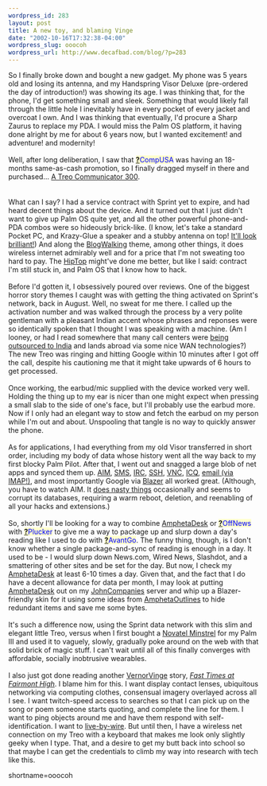```yaml
--- 
wordpress_id: 283
layout: post
title: A new toy, and blaming Vinge
date: "2002-10-16T17:32:38-04:00"
wordpress_slug: ooocoh
wordpress_url: http://www.decafbad.com/blog/?p=283
---
```

So I finally broke down and bought a new gadget.  My phone was 5 years old and losing its antenna, and my Handspring Visor Deluxe (pre-ordered the day of introduction!) was showing its age.  I was thinking that, for the phone, I'd get something small and sleek.  Something that would likely fall through the little hole I inevitably have in every pocket of every jacket and overcoat I own.  And I was thinking that eventually, I'd procure a Sharp Zaurus to replace my PDA.  I would miss the Palm OS platform, it having done alright by me for about 6 years now, but I wanted excitement! and adventure! and modernity!
<br /><br />
Well, after long deliberation, I saw that <span style='background : #FFFFCE;'><a href="http://www.decafbad.com/twiki/bin/edit/Main/CompUSA?topicparent=Main.FilterData"><b>?</b></a><font color="#0000FF">CompUSA</font></span> was having an 18-months same-as-cash promotion, so I finally dragged myself in there and purchased...  <a href="http://www1.sprintpcs.com/explore/PhonesAccessories/PhoneDetails.jsp?selectSkuId=treo300&amp;FOLDER%3C%3Efolder_id=2421&amp;CURRENT_USER%3C%3EATR_SCID=ECOMM&amp;CURRENT_USER%3C%3EATR_PCode=None&amp;CURRENT_USER%3C%3EATR_cartState=group&amp;bmUID=1034793472298">A Treo Communicator 300</a>.  
<br /><br />
What can I say?  I had a service contract with Sprint yet to expire, and had heard decent things about the device.  And it turned out that I just didn't want to give up Palm OS quite yet, and all the other powerful phone-and-PDA combos were so hideously brick-like.  (I know, let's take a standard Pocket PC, and Krazy-Glue a speaker and a stubby antenna on top!  <a href="http://wapsight.com/info/2002/10/10/110227.html">It'll look brilliant!</a>)  And along the <a href="http://www.decafbad.com/twiki/bin/view/Main/BlogWalking">BlogWalking</a> theme, among other things, it does wireless internet admirably well and for a price that I'm not sweating too hard to pay.  The <a href="http://www.decafbad.com/twiki/bin/view/Main/HipTop">HipTop</a> might've done me better, but like I said: contract I'm still stuck in, and Palm OS that I know how to hack.
<br /><br />
Before I'd gotten it, I obsessively poured over reviews.  One of the biggest horror story themes I caught was with getting the thing activated on Sprint's network, back in August.  Well, no sweat for me there.  I called up the activation number and was walked through the process by a very polite gentleman with a pleasant Indian accent whose phrases and reponses were so identically spoken that I thought I was speaking with a machine.  (Am I looney, or had I read somewhere that many call centers were <a href="http://www.outsource2india.com/why_india/articles/call_centers_india.asp">being outsourced to India</a> and lands abroad via some nice WAN technologies?)  The new Treo was ringing and hitting Google within 10 minutes after I got off the call, despite his cautioning me that it might take upwards of 6 hours to get processed.
<br /><br />
Once working, the earbud/mic supplied with the device worked very well.  Holding the thing up to my ear is nicer than one might expect when pressing a small slab to the side of one's face, but I'll probably use the earbud more.  Now if I only had an elegant way to stow and fetch the earbud on my person while I'm out and about.  Unspooling that tangle is no way to quickly answer the phone.
<br /><br />
As for applications, I had everything from my old Visor transferred in short order, including my body of data whose history went all the way back to my first blocky Palm Pilot.  After that, I went out and snagged a large blob of net apps and synced them up.  <a href="http://www.google.com/url?sa=U&amp;start=6&amp;q=http://www.aol.com/aim/aim4palm.html&amp;e=653">AIM</a>, <a href="http://www.pdaapps.com/TreoSmsApp/default.html">SMS</a>, <a href="http://www.google.com/url?sa=U&amp;start=2&amp;q=http://www.arthurian.nu/upirc/download.php3&amp;e=653">IRC</a>, <a href="http://www.google.com/url?sa=U&amp;start=1&amp;q=http://online.offshore.com.ai/~iang/TGssh/&amp;e=653">SSH</a>, <a href="http://www.google.com/url?sa=U&amp;start=1&amp;q=http://www.wind-junkie.de/PalmVNC/&amp;e=653">VNC</a>, <a href="http://www.google.com/url?sa=U&amp;start=2&amp;q=http://www.icq.com/download/installpalm.html&amp;e=653">ICQ</a>, <a href="http://www.google.com/url?sa=U&amp;start=5&amp;q=http://www.actualsoft.com/prod_mmpro_details.htm&amp;e=653">email (via IMAP!)</a>, and most importantly Google via <a href="http://www.google.com/url?sa=U&amp;start=1&amp;q=http://www.handspring.com/software/blazer_overview.jhtml&amp;e=653">Blazer</a> all worked great.  (Although, you have to watch AIM.  It <a href="http://www.palmblvd.com/boards/Bugs/messages/923.html">does nasty things</a> occasionally and seems to corrupt its databases, requiring a warm reboot, deletion, and reenabling of all your hacks and extensions.)
<br /><br />
So, shortly I'll be looking for a way to combine <a href="http://www.decafbad.com/twiki/bin/view/Main/AmphetaDesk">AmphetaDesk</a> or <span style='background : #FFFFCE;'><a href="http://www.decafbad.com/twiki/bin/edit/Main/OffNews?topicparent=Main.FilterData"><b>?</b></a><font color="#0000FF">OffNews</font></span> with <span style='background : #FFFFCE;'><a href="http://www.decafbad.com/twiki/bin/edit/Main/Plucker?topicparent=Main.FilterData"><b>?</b></a><font color="#0000FF">Plucker</font></span> to give me a way to package up and slurp down a day's reading like I used to do with <span style='background : #FFFFCE;'><a href="http://www.decafbad.com/twiki/bin/edit/Main/AvantGo?topicparent=Main.FilterData"><b>?</b></a><font color="#0000FF">AvantGo</font></span>.  The funny thing, though, is I don't know whether a single package-and-sync of reading is enough in a day.  It used to be - I would slurp down News.com, Wired News, Slashdot, and a smattering of other sites and be set for the day.  But now, I check my <a href="http://www.decafbad.com/twiki/bin/view/Main/AmphetaDesk">AmphetaDesk</a> at least 6-10 times a day.  Given that, and the fact that I do have a decent allowance for data per month, I may look at putting <a href="http://www.decafbad.com/twiki/bin/view/Main/AmphetaDesk">AmphetaDesk</a> out on my <a href="http://www.decafbad.com/twiki/bin/view/Main/JohnCompanies">JohnCompanies</a> server and whip up a Blazer-friendly skin for it using some ideas from <a href="http://www.decafbad.com/twiki/bin/view/Main/AmphetaOutlines">AmphetaOutlines</a> to hide redundant items and save me some bytes.
<br /><br />
It's such a difference now, using the Sprint data network with this slim and elegant little Treo, versus when I first bought a <a href="http://www.novatelwireless.com/palmtop/minstrel3.html">Novatel Minstrel</a> for my Palm III and used it to vaguely, slowly, gradually poke around on the web with that solid brick of magic stuff.  I can't wait until all of this finally converges with affordable, socially inobtrusive wearables.
<br /><br />
I also just got done reading another <a href="http://www.decafbad.com/twiki/bin/view/Main/VernorVinge">VernorVinge</a> story, <a href="http://www.fictionwise.com/ebooks/ebook4380.htm"><i>Fast Times at Fairmont High</i></a>.  I blame him for this.  I want display contact lenses, ubiquitous networking via computing clothes, consensual imagery overlayed across all I see.  I want twitch-speed access to searches so that I can pick up on the song or poem someone starts quoting, and complete the line for them.  I want to ping objects around me and have them respond with self-identification.  I want to <a href="http://www.disenchanted.com/dis/technology/fly-by-wire.html">live-by-wire</a>.  But until then, I have a wireless net connection on my Treo with a keyboard that makes me look only slightly geeky when I type.  That, and a desire to get my butt back into school so that maybe I can get the credentials to climb my way into research with tech like this.
<!--more-->
shortname=ooocoh
